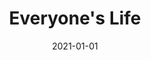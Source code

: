---
title: Everyone's Life
description: Brief description of this section
cover: everyone.jpg
date: 2021-01-01
---